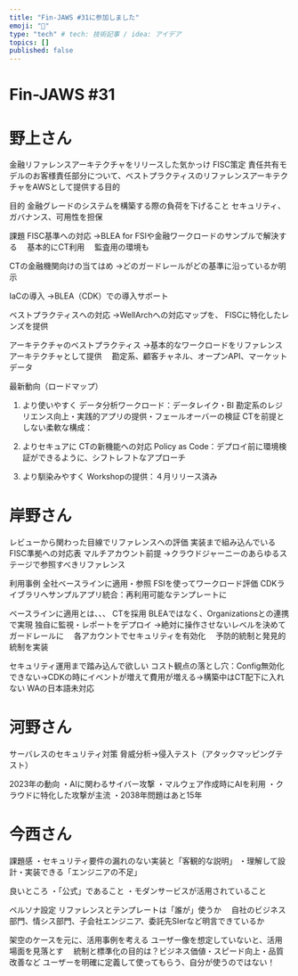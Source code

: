 ```yaml
---
title: "Fin-JAWS #31に参加しました"
emoji: "🙌"
type: "tech" # tech: 技術記事 / idea: アイデア
topics: []
published: false
---
```

# Fin-JAWS #31



# 野上さん
金融リファレンスアーキテクチャをリリースした気かっけ
FISC策定
責任共有モデルのお客様責任部分について、ベストプラクティスのリファレンスアーキテクチャをAWSとして提供する目的

目的
金融グレードのシステムを構築する際の負荷を下げること
セキュリティ、ガバナンス、可用性を担保

課題
FISC基準への対応
→BLEA for FSIや金融ワークロードのサンプルで解決する
　基本的にCT利用
　監査用の環境も

CTの金融機関向けの当てはめ
→どのガードレールがどの基準に沿っているか明示

IaCの導入
→BLEA（CDK）での導入サポート

ベストプラクティスへの対応
→WellArchへの対応マップを、 FISCに特化したレンズを提供

アーキテクチャのベストプラクティス
→基本的なワークロードをリファレンスアーキテクチャとして提供
　勘定系、顧客チャネル、オープンAPI、マーケットデータ

最新動向（ロードマップ）
1. より使いやすく
データ分析ワークロード：データレイク・BI
勘定系のレジリエンス向上・実践的アプリの提供・フェールオーバーの検証
CTを前提としない柔軟な構成：

2. よりセキュアに
CTの新機能への対応
Policy as Code：デプロイ前に環境検証ができるように、シフトレフトなアプローチ

3. より馴染みやすく
Workshopの提供：４月リリース済み


# 岸野さん

レビューから関わった目線でリファレンスへの評価
実装まで組み込んでいる
FISC準拠への対応表
マルチアカウント前提
→クラウドジャーニーのあらゆるステージで参照すべきリファレンス

利用事例
全社ベースラインに適用・参照
FSIを使ってワークロード評価
CDKライブラリへサンプルアプリ統合：再利用可能なテンプレートに

ベースラインに適用とは、、、
CTを採用
BLEAではなく、Organizationsとの連携で実現
独自に監視・レポートをデプロイ
→絶対に操作させないレベルを決めてガードレールに
　各アカウントでセキュリティを有効化
　予防的統制と発見的統制を実装

セキュリティ運用まで踏み込んで欲しい
コスト観点の落とし穴：Config無効化できない→CDKの時にイベントが増えて費用が増える→構築中はCT配下に入れない
WAの日本語未対応


# 河野さん

サーバレスのセキュリティ対策
脅威分析→侵入テスト（アタックマッピングテスト）

2023年の動向
・AIに関わるサイバー攻撃
・マルウェア作成時にAIを利用
・クラウドに特化した攻撃が主流
・2038年問題はあと15年



# 今西さん

課題感
・セキュリティ要件の漏れのない実装と「客観的な説明」
・理解して設計・実装できる「エンジニアの不足」

良いところ
・「公式」であること
・モダンサービスが活用されていること

ペルソナ設定
リファレンスとテンプレートは「誰が」使うか
　自社のビジネス部門、情シス部門、子会社エンジニア、委託先SIerなど明言できているか

架空のケースを元に、活用事例を考える
ユーザー像を想定していないと、活用場面を見落とす
　統制と標準化の目的は？ビジネス価値・スピード向上・品質改善など
ユーザーを明確に定義して使ってもらう、自分が使うのではない！



